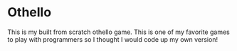 # Othello
This is my built from scratch othello game. This is one of my favorite games to play with programmers so I thought I would code up my own version!
